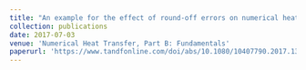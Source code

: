 ```yaml
---
title: "An example for the effect of round-off errors on numerical heat transfer"
collection: publications
date: 2017-07-03
venue: 'Numerical Heat Transfer, Part B: Fundamentals'
paperurl: 'https://www.tandfonline.com/doi/abs/10.1080/10407790.2017.1338096'
---
```

